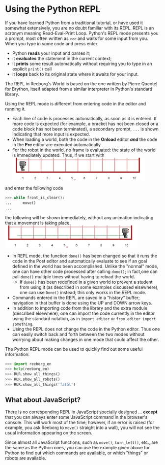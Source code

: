 # Using the Python REPL

If you have learned Python from a traditional tutorial, or have used it somewhat extensively, you are no doubt familiar with its REPL.   REPL is an acronym meaning Read-Eval-Print Loop.  Python's REPL mode presents you a prompt, most often written as `>>>` and waits for some input from you.  When you type in some code and press enter:

* Python **reads** your input and parses it;
* it **evaluates** the statement in the current context;
* it **prints** some result automatically without requiring you to type in an explicit `print()` call
* it **loops** back to its original state where it awaits for your input.

The REPL in Reeborg's World is based on the one written by Pierre Quentel for Brython, itself adapted from a similar interpreter in Python's standard library.

Using the REPL mode is different from entering code in the editor and running it.

* Each line of code is processes automatically, as soon as it is entered.  If more code is expected \(for example, a bracket has not been closed or a code block has not been terminated\), a secondary prompt, `...` is shown indicating that more input is expected.
* When loading a world, both the code in the **Onload** editor _**and**_ the code in the **Pre** editor are executed automatically.
* For the robot in the world, no frame is evaluated: the state of the world is immediately updated.  Thus, if we start with ![](/assets/repl_world1.png)

 and enter the following code 

```py
>>> while front_is_clear():
...     move()
...
```

the following will be shown immediately, without any animation indicating that a movement is taking place.![](/assets/repl_world2.png)

* In REPL mode, the function `done()` has been changed so that it runs the code in the Post editor and automatically evaluate to see if an goal defined in the world has been accomplished. Unlike the "normal" mode, one can have other code processed after calling `done()`; in fact,one can call `done()` multiple times without having to reload the world.
  * If `done()` has been redefined in a given world to prevent a student from using it \(as described in some examples discussed elsewhere\), one can use `Done()` instead; this only works in the REPL mode.
* Commands entered in the REPL are saved in a "history" buffer; navigation in that buffer is done using the UP and DOWN arrow keys.
* In addition to importing code from the library and the extra module \(described elsewhere\), one can import the code currently in the editor using the standard notation, as in `import editor` or `from editor import something`.
* Using the REPL does not change the code in the Python editor. Thus one can easily switch back and forth between the two modes without worrying about making changes in one mode that could affect the other.

The Python REPL mode can be used to quickly find out some useful information:

```py
>>> import reeborg_en
>>> help(reeborg_en)
>>> RUR.show_all_things()
>>> RUR.show_all_robots()
>>> RUR.show_all_things('fatal')
```

## What about JavaScript?

There is no corresponding REPL in JavaScript specially designed  ... **except** that you can always enter some JavaScript command in the browser's console.  This will work most of the time; however, if an error is raised \(for example, you ask Reeborg to `move()` straight into a wall\), you will not see the usual information appearing on the screen.

Since almost all JavaScript functions, such as `move()`, `turn_left()`, etc., are the same as the Python ones, you can use the example given above for Python to find out which commands are available, or which "things" or robots are available.





